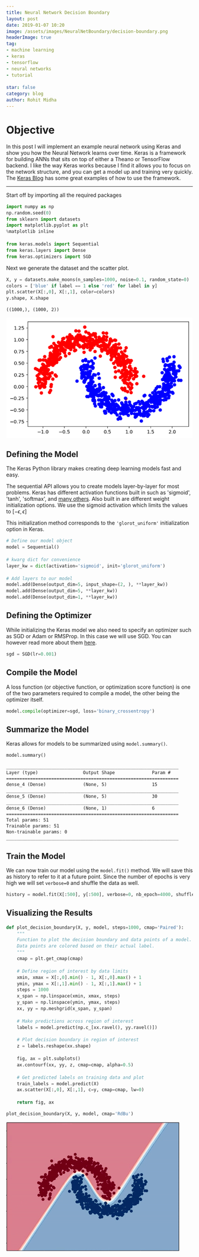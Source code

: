 ```yaml
---
title: Neural Network Decision Boundary
layout: post
date: 2019-01-07 10:20
image: /assets/images/NeuralNetBoundary/decision-boundary.png
headerImage: true
tag:
- machine learning
- keras
- tensorflow
- neural networks
- tutorial

star: false
category: blog
author: Rohit Midha
---
```

# Objective

In this post I will implement an example neural network using Keras and show you how the Neural Network learns over time.
Keras is a framework for building ANNs that sits on top of either a Theano or TensorFlow backend.
I like the way Keras works because I find it allows you to focus on the network structure, and you can get a model up and training very quickly.
The [Keras Blog](https://blog.keras.io/) has some great examples of how to use the framework.

---

Start off by importing all the required packages


```python
import numpy as np
np.random.seed(0)
from sklearn import datasets
import matplotlib.pyplot as plt
%matplotlib inline

from keras.models import Sequential
from keras.layers import Dense
from keras.optimizers import SGD
```

Next we generate the dataset and the scatter plot.


```python
X, y = datasets.make_moons(n_samples=1000, noise=0.1, random_state=0)
colors = ['blue' if label == 1 else 'red' for label in y]
plt.scatter(X[:,0], X[:,1], color=colors)
y.shape, X.shape
```




    ((1000,), (1000, 2))




![png](/assets/images/NeuralNetBoundary/output_3_1.png)


## Defining the Model
The Keras Python library makes creating deep learning models fast and easy.

The sequential API allows you to create models layer-by-layer for most problems. Keras has different activation functions built in such as 'sigmoid', 'tanh', 'softmax', and [many others](https://keras.io/optimizers/). Also built in are different weight initialization options. We use the sigmoid activation which limits the values to $[-\epsilon,\epsilon]$

This initialization method corresponds to the `'glorot_uniform'` initialization option in Keras.


```python
# Define our model object
model = Sequential()

# kwarg dict for convenience
layer_kw = dict(activation='sigmoid', init='glorot_uniform')

# Add layers to our model
model.add(Dense(output_dim=5, input_shape=(2, ), **layer_kw))
model.add(Dense(output_dim=5, **layer_kw))
model.add(Dense(output_dim=1, **layer_kw))
```



## Defining the Optimizer
While initializing the Keras model we also need to specify an optimizer such as SGD or Adam or RMSProp. In this case we will use SGD. You can however read more about them [here](https://keras.io/optimizers/).


```python
sgd = SGD(lr=0.001)
```

## Compile the Model
A loss function (or objective function, or optimization score function) is one of the two parameters required to compile a model, the other being the optimizer itself.



```python
model.compile(optimizer=sgd, loss='binary_crossentropy')
```

## Summarize the Model
Keras allows for models to be summarized using `model.summary()`.



```python
model.summary()
```

    _________________________________________________________________
    Layer (type)                 Output Shape              Param #   
    =================================================================
    dense_4 (Dense)              (None, 5)                 15        
    _________________________________________________________________
    dense_5 (Dense)              (None, 5)                 30        
    _________________________________________________________________
    dense_6 (Dense)              (None, 1)                 6         
    =================================================================
    Total params: 51
    Trainable params: 51
    Non-trainable params: 0
    _________________________________________________________________


## Train the Model
We can now train our model using the `model.fit()` method. We will save this as history to refer to it at a future point. Since the number of epochs is very high we will set `verbose=0` and shuffle the data as well.



```python
history = model.fit(X[:500], y[:500], verbose=0, nb_epoch=4000, shuffle=True)
```

## Visualizing the Results


```python
def plot_decision_boundary(X, y, model, steps=1000, cmap='Paired'):
    """
    Function to plot the decision boundary and data points of a model.
    Data points are colored based on their actual label.
    """
    cmap = plt.get_cmap(cmap)

    # Define region of interest by data limits
    xmin, xmax = X[:,0].min() - 1, X[:,0].max() + 1
    ymin, ymax = X[:,1].min() - 1, X[:,1].max() + 1
    steps = 1000
    x_span = np.linspace(xmin, xmax, steps)
    y_span = np.linspace(ymin, ymax, steps)
    xx, yy = np.meshgrid(x_span, y_span)

    # Make predictions across region of interest
    labels = model.predict(np.c_[xx.ravel(), yy.ravel()])

    # Plot decision boundary in region of interest
    z = labels.reshape(xx.shape)

    fig, ax = plt.subplots()
    ax.contourf(xx, yy, z, cmap=cmap, alpha=0.5)

    # Get predicted labels on training data and plot
    train_labels = model.predict(X)
    ax.scatter(X[:,0], X[:,1], c=y, cmap=cmap, lw=0)

    return fig, ax
```

```python
plot_decision_boundary(X, y, model, cmap='RdBu')
```
![png](/assets/images/NeuralNetBoundary/decision-boundary.png)
